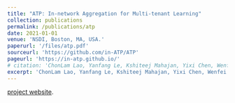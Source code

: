```yaml
---
title: "ATP: In-network Aggregation for Multi-tenant Learning"
collection: publications
permalink: /publications/atp
date: 2021-01-01
venue: 'NSDI, Boston, MA, USA.'
paperurl: '/files/atp.pdf'
sourceurl: 'https://github.com/in-ATP/ATP'
pageurl: 'https://in-atp.github.io/'
# citation: 'ChonLam Lao, Yanfang Le, Kshiteej Mahajan, Yixi Chen, Wenfei Wu, Aditya Akella, Michael Swift'
excerpt: 'ChonLam Lao, Yanfang Le, Kshiteej Mahajan, Yixi Chen, Wenfei Wu, Aditya Akella, Michael Swift'
---
```


[project website](https://in-atp.github.io/).
<!-- This paper is about the number 1. The number 2 is left for future work. -->

<!-- [Download paper here](http://academicpages.github.io/files/paper1.pdf) -->

<!-- Recommended citation: Your Name, You. (2009). "Paper Title Number 1." <i>Journal 1</i>. 1(1). -->